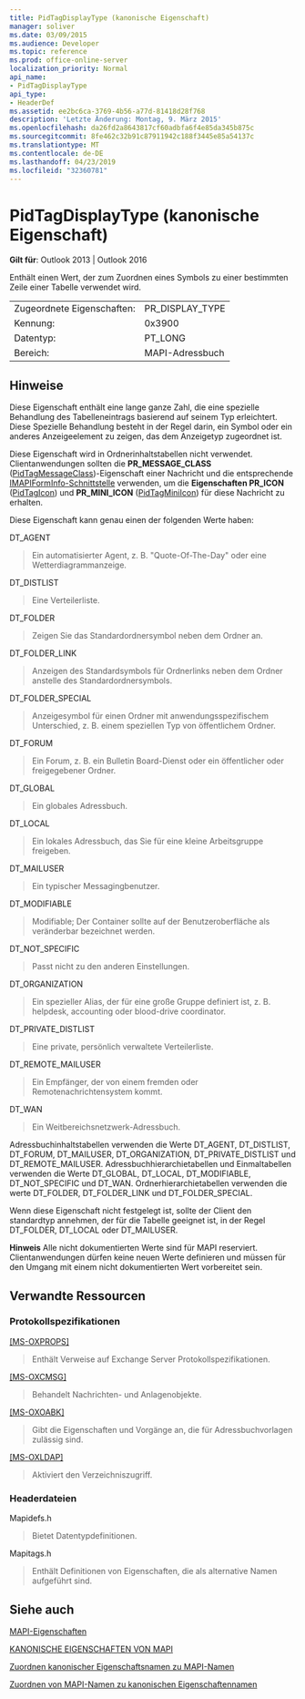 ```yaml
---
title: PidTagDisplayType (kanonische Eigenschaft)
manager: soliver
ms.date: 03/09/2015
ms.audience: Developer
ms.topic: reference
ms.prod: office-online-server
localization_priority: Normal
api_name:
- PidTagDisplayType
api_type:
- HeaderDef
ms.assetid: ee2bc6ca-3769-4b56-a77d-81418d28f768
description: 'Letzte Änderung: Montag, 9. März 2015'
ms.openlocfilehash: da26fd2a8643817cf60adbfa6f4e85da345b875c
ms.sourcegitcommit: 8fe462c32b91c87911942c188f3445e85a54137c
ms.translationtype: MT
ms.contentlocale: de-DE
ms.lasthandoff: 04/23/2019
ms.locfileid: "32360781"
---
```

# <a name="pidtagdisplaytype-canonical-property"></a>PidTagDisplayType (kanonische Eigenschaft)

  
  
**Gilt für**: Outlook 2013 | Outlook 2016 
  
Enthält einen Wert, der zum Zuordnen eines Symbols zu einer bestimmten Zeile einer Tabelle verwendet wird. 
  
|||
|:-----|:-----|
|Zugeordnete Eigenschaften:  <br/> |PR_DISPLAY_TYPE  <br/> |
|Kennung:  <br/> |0x3900  <br/> |
|Datentyp:  <br/> |PT_LONG  <br/> |
|Bereich:  <br/> |MAPI-Adressbuch  <br/> |
   
## <a name="remarks"></a>Hinweise

Diese Eigenschaft enthält eine lange ganze Zahl, die eine spezielle Behandlung des Tabelleneintrags basierend auf seinem Typ erleichtert. Diese Spezielle Behandlung besteht in der Regel darin, ein Symbol oder ein anderes Anzeigeelement zu zeigen, das dem Anzeigetyp zugeordnet ist. 
  
Diese Eigenschaft wird in Ordnerinhaltstabellen nicht verwendet. Clientanwendungen sollten die **PR_MESSAGE_CLASS** ([PidTagMessageClass](pidtagmessageclass-canonical-property.md))-Eigenschaft einer Nachricht und die entsprechende [IMAPIFormInfo-Schnittstelle](imapiforminfoimapiprop.md) verwenden, um die **Eigenschaften PR_ICON** ([PidTagIcon](pidtagicon-canonical-property.md)) und **PR_MINI_ICON** ([PidTagMiniIcon](pidtagminiicon-canonical-property.md)) für diese Nachricht zu erhalten. 
  
Diese Eigenschaft kann genau einen der folgenden Werte haben:
  
DT_AGENT 
  
> Ein automatisierter Agent, z. B. "Quote-Of-The-Day" oder eine Wetterdiagrammanzeige.
    
DT_DISTLIST 
  
> Eine Verteilerliste.
    
DT_FOLDER 
  
> Zeigen Sie das Standardordnersymbol neben dem Ordner an.
    
DT_FOLDER_LINK 
  
> Anzeigen des Standardsymbols für Ordnerlinks neben dem Ordner anstelle des Standardordnersymbols.
    
DT_FOLDER_SPECIAL 
  
> Anzeigesymbol für einen Ordner mit anwendungsspezifischem Unterschied, z. B. einem speziellen Typ von öffentlichem Ordner.
    
DT_FORUM 
  
> Ein Forum, z. B. ein Bulletin Board-Dienst oder ein öffentlicher oder freigegebener Ordner.
    
DT_GLOBAL 
  
> Ein globales Adressbuch.
    
DT_LOCAL 
  
> Ein lokales Adressbuch, das Sie für eine kleine Arbeitsgruppe freigeben.
    
DT_MAILUSER 
  
> Ein typischer Messagingbenutzer.
    
DT_MODIFIABLE 
  
> Modifiable; Der Container sollte auf der Benutzeroberfläche als veränderbar bezeichnet werden.
    
DT_NOT_SPECIFIC 
  
> Passt nicht zu den anderen Einstellungen.
    
DT_ORGANIZATION 
  
> Ein spezieller Alias, der für eine große Gruppe definiert ist, z. B. helpdesk, accounting oder blood-drive coordinator.
    
DT_PRIVATE_DISTLIST 
  
> Eine private, persönlich verwaltete Verteilerliste.
    
DT_REMOTE_MAILUSER 
  
> Ein Empfänger, der von einem fremden oder Remotenachrichtensystem kommt.
    
DT_WAN 
  
> Ein Weitbereichsnetzwerk-Adressbuch.
    
Adressbuchinhaltstabellen verwenden die Werte DT_AGENT, DT_DISTLIST, DT_FORUM, DT_MAILUSER, DT_ORGANIZATION, DT_PRIVATE_DISTLIST und DT_REMOTE_MAILUSER. Adressbuchhierarchietabellen und Einmaltabellen verwenden die Werte DT_GLOBAL, DT_LOCAL, DT_MODIFIABLE, DT_NOT_SPECIFIC und DT_WAN. Ordnerhierarchietabellen verwenden die werte DT_FOLDER, DT_FOLDER_LINK und DT_FOLDER_SPECIAL. 
  
Wenn diese Eigenschaft nicht festgelegt ist, sollte der Client den standardtyp annehmen, der für die Tabelle geeignet ist, in der Regel DT_FOLDER, DT_LOCAL oder DT_MAILUSER. 
  
 **Hinweis** Alle nicht dokumentierten Werte sind für MAPI reserviert. Clientanwendungen dürfen keine neuen Werte definieren und müssen für den Umgang mit einem nicht dokumentierten Wert vorbereitet sein. 
  
## <a name="related-resources"></a>Verwandte Ressourcen

### <a name="protocol-specifications"></a>Protokollspezifikationen

[[MS-OXPROPS]](https://msdn.microsoft.com/library/f6ab1613-aefe-447d-a49c-18217230b148%28Office.15%29.aspx)
  
> Enthält Verweise auf Exchange Server Protokollspezifikationen.
    
[[MS-OXCMSG]](https://msdn.microsoft.com/library/7fd7ec40-deec-4c06-9493-1bc06b349682%28Office.15%29.aspx)
  
> Behandelt Nachrichten- und Anlagenobjekte.
    
[[MS-OXOABK]](https://msdn.microsoft.com/library/f4cf9b4c-9232-4506-9e71-2270de217614%28Office.15%29.aspx)
  
> Gibt die Eigenschaften und Vorgänge an, die für Adressbuchvorlagen zulässig sind.
    
[[MS-OXLDAP]](https://msdn.microsoft.com/library/727c090a-f05c-4eed-94aa-565724cfc550%28Office.15%29.aspx)
  
> Aktiviert den Verzeichniszugriff.
    
### <a name="header-files"></a>Headerdateien

Mapidefs.h
  
> Bietet Datentypdefinitionen.
    
Mapitags.h
  
> Enthält Definitionen von Eigenschaften, die als alternative Namen aufgeführt sind.
    
## <a name="see-also"></a>Siehe auch



[MAPI-Eigenschaften](mapi-properties.md)
  
[KANONISCHE EIGENSCHAFTEN VON MAPI](mapi-canonical-properties.md)
  
[Zuordnen kanonischer Eigenschaftsnamen zu MAPI-Namen](mapping-canonical-property-names-to-mapi-names.md)
  
[Zuordnen von MAPI-Namen zu kanonischen Eigenschaftennamen](mapping-mapi-names-to-canonical-property-names.md)


